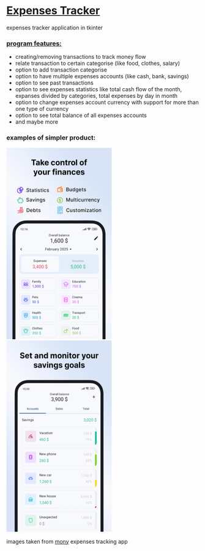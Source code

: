 # <ins> Expenses Tracker <ins>

expenses tracker application in tkinter

### <ins> program features: <ins>

* creating/removing transactions to track money flow
* relate transaction to certain categorise (like food, clothes, salary)
* option to add transaction categorise
* option to have multiple expenses accounts (like cash, bank, savings) 
* option to see past transactions
* option to see expenses statistics like total cash flow of the month, expanses divided by categories, total expenses by day in month
* option to change expenses account currency with support for more than one type of currency
* option to see total balance of all expenses accounts
* and maybe more

### examples of simpler product:

<img src="images/img1.png" width="275" height="500">  <img src="images/img2.png" width="275" height="500">

images taken from [mony](https://play.google.com/store/apps/details?id=com.jojdevx.expense.tracker&hl=en) expenses tracking app

